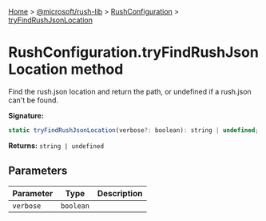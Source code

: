 [Home](./index) &gt; [@microsoft/rush-lib](./rush-lib.md) &gt; [RushConfiguration](./rush-lib.rushconfiguration.md) &gt; [tryFindRushJsonLocation](./rush-lib.rushconfiguration.tryfindrushjsonlocation.md)

# RushConfiguration.tryFindRushJsonLocation method

Find the rush.json location and return the path, or undefined if a rush.json can't be found.

**Signature:**
```javascript
static tryFindRushJsonLocation(verbose?: boolean): string | undefined;
```
**Returns:** `string | undefined`

## Parameters

|  Parameter | Type | Description |
|  --- | --- | --- |
|  `verbose` | `boolean` |  |

